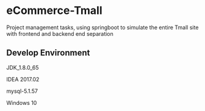 # eCommerce-Tmall
Project management tasks, using springboot to simulate the entire Tmall site with frontend and backend end separation


## Develop Environment
JDK_1.8.0_65

IDEA 2017.02

mysql-5.1.57

Windows 10

